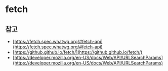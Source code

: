 # fetch

## 참고

- [https://fetch.spec.whatwg.org/#fetch-api](https://fetch.spec.whatwg.org/#fetch-api)
- [https://github.github.io/fetch/](https://github.github.io/fetch/)
- [https://developer.mozilla.org/en-US/docs/Web/API/URLSearchParams](https://developer.mozilla.org/en-US/docs/Web/API/URLSearchParams)
